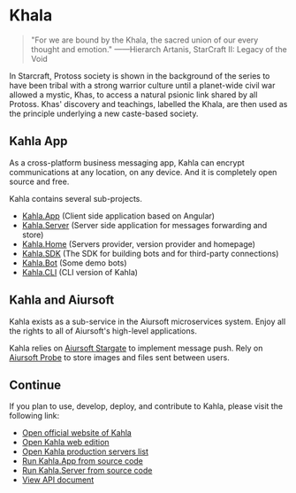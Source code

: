 # Khala

>"For we are bound by the Khala, the sacred union of our every thought and emotion."
>——Hierarch Artanis, StarCraft II: Legacy of the Void

In Starcraft, Protoss society is shown in the background of the series to have been tribal with a strong warrior culture until a planet-wide civil war allowed a mystic, Khas, to access a natural psionic link shared by all Protoss. Khas' discovery and teachings, labelled the Khala, are then used as the principle underlying a new caste-based society.  

## Kahla App

As a cross-platform business messaging app, Kahla can encrypt communications at any location, on any device. And it is completely open source and free.

Kahla contains several sub-projects.

* [Kahla.App](https://github.com/AiursoftWeb/Kahla.App) (Client side application based on Angular)
* [Kahla.Server](https://github.com/AiursoftWeb/Kahla/tree/dev/Kahla.Server) (Server side application for messages forwarding and store)
* [Kahla.Home](https://github.com/AiursoftWeb/Kahla/tree/dev/Kahla.Home) (Servers provider, version provider and homepage)
* [Kahla.SDK](https://github.com/AiursoftWeb/Kahla/tree/dev/Kahla.SDK) (The SDK for building bots and for third-party connections)
* [Kahla.Bot](https://github.com/AiursoftWeb/Kahla/tree/dev/Kahla.Bot) (Some demo bots)
* [Kahla.CLI](https://github.com/AiursoftWeb/Kahla/tree/dev/Kahla.Bot) (CLI version of Kahla)

## Kahla and Aiursoft

Kahla exists as a sub-service in the Aiursoft microservices system. Enjoy all the rights to all of Aiursoft's high-level applications.

Kahla relies on [Aiursoft Stargate](../Stargate/What%20is%20Stargate.md) to implement message push. Rely on [Aiursoft Probe](../Integrated%20Website/Getting%20Started.md) to store images and files sent between users.

## Continue

If you plan to use, develop, deploy, and contribute to Kahla, please visit the following link:

* [Open official website of Kahla](https://www.kahla.app)
* [Open Kahla web edition](https://web.kahla.app)
* [Open Kahla production servers list](https://www.kahla.app/servers)
* [Run Kahla.App from source code](https://github.com/AiursoftWeb/Kahla.App)
* [Run Kahla.Server from source code](https://github.com/AiursoftWeb/Kahla/tree/dev/Kahla.Server)
* [View API document](./Design.md)
